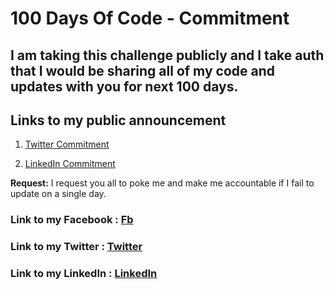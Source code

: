 # 100 Days Of Code - Commitment

## I am taking this challenge publicly and I take auth that I would be sharing all of my code and updates with you for next 100 days.

## Links to my public announcement 
1. [Twitter Commitment]()

2. [LinkedIn Commitment](https://www.linkedin.com/feed/update/urn:li:activity:6419940759667085312/)

**Request:** I request you all to poke me and make me accountable if I fail to update on a single day.

### **Link to my Facebook :** [Fb](https://www.facebook.com/ayush.saxena.7503)
### **Link to my Twitter :** [Twitter](https://twitter.com/c1288ebd3ad9469)
### **Link to my LinkedIn :** [LinkedIn](https://www.linkedin.com/in/ayush-saxena-6a8189132/)
